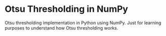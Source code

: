 # Otsu Thresholding in NumPy

Otsu thresholding implementation in Python using NumPy. Just for learning purposes to understand how Otsu thresholding works.
